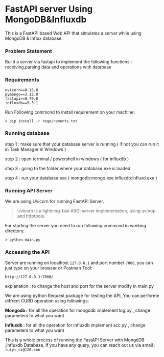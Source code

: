 # FastAPI server Using MongoDB&Influxdb  


This is a  FastAPI based Web API that simulates a server while using  MongoDB & Influx database.

### Problem Statement

Build a server via fastapi to implement the following functions : receiving,parsing data and operations with database
 


### Requirements
```
uvicorn==0.15.0
pymongo==3.12.0
fastapi==0.70.0
influxdb==5.3.1
```

Run Following commond to install requirement on your machine:

`> pip install -r requirements.txt
`

### Running database

step 1 : make sure that your database server is running ( if not you can run it in Task Manager in Windows )

step 2 : open terminal / powershell in windows ( for influxdb )

step 3 : going to the folder where your database.exe is loaded

step 4 : run your database.exe ( mongodb:mongo.exe influxdb:influxd.exe )

### Running API Server
We are using Uvicorn for running FastAPI Server. 
> Uvicorn is a lightning-fast ASGI server implementation, using uvloop and httptools.

For starting the server you need to run following commond in working directory:

`> python main.py`



### Accessing the API

Server are running on localhost `127.0.0.1` and port number `7000`, you can just type on your browser or Postman Tool:

`http://127.0.0.1:7000/`

explanation : to change the host and port for the server modify in main.py 

We are using python Request package for testing the API, You can performe diffrent CURD operation using followings:

**Mongodb :**  for all the operation for mongodb implement log.py , change parameters to what you want

**Influxdb :**  for all the operation for influxdb implement acc.py , change parameters to what you want


This is a whole process of running the FastAPI Server with MongoDB ,Influxdb Database, If you have any query, you can reach out us via email : `ruiyi_ni@126.com`
